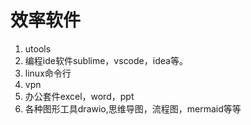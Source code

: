 # 效率软件

1. utools
2. 编程ide软件sublime，vscode，idea等。
3. linux命令行
4. vpn
5. 办公套件excel，word，ppt
6. 各种图形工具drawio,思维导图，流程图，mermaid等等
